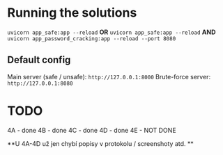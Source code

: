 # Running the solutions
`uvicorn app_safe:app --reload`
**OR**
`uvicorn app_safe:app --reload`
**AND**
`uvicorn app_password_cracking:app --reload --port 8080`

## Default config
Main server (safe / unsafe): `http://127.0.0.1:8000`
Brute-force server: `http://127.0.0.1:8080`

# TODO
4A - done
4B - done
4C - done
4D - done
4E - NOT DONE

**U 4A-4D už jen chybí popisy v protokolu / screenshoty atd. **
